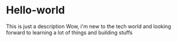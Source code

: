 # Hello-world
This is just a description
Wow, i'm new to the tech world and looking forward to learning a lot of things and building stuffs
